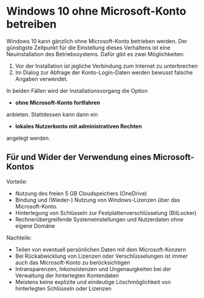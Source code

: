 # Windows 10 ohne Microsoft-Konto betreiben

Windows 10 kann gänzlich ohne Microsoft-Konto betrieben werden.
Der günstigste Zeitpunkt für die Einstellung dieses Verhaltens ist eine Neuinstallation des Betriebssystems. Dafür gibt es zwei Möglichkeiten:

1. Vor der Installation ist jegliche Verbindung zum Internet zu unterbrechen
1. Im Dialog zur Abfrage der Konto-Login-Daten werden bewusst falsche Angaben verwendet.

In beiden Fällen wird der Installationsvorgang die Option

* __ohne Microsoft-Konto fortfahren__

anbieten. Stattdessen kann dann ein

* __lokales Nutzerkonto mit administrativen Rechten__

angelegt werden.

## Für und Wider der Verwendung eines Microsoft-Kontos

Vorteile:

* Nutzung des freien 5 GB Cloudspeichers (OneDrive)
* Bindung und (Wieder-) Nutzung von Windows-Lizenzen über das Microsoft-Konto.
* Hinterlegung von Schlüsseln zur Festplattenverschlüsselung (BitLocker)
* Rechnerübergreifende Systemeinstellungen und Nutzerdaten ohne eigene Domäne

Nachteile:

* Teilen von eventuell persönlichen Daten mit dem Microsoft-Konzern
* Bei Rückabwicklung von Lizenzen oder Verschlüsselungen ist immer auch das Microsoft-Konto zu berücksichtigen
* Intransparenzen, Inkonsistenzen und Ungenauigkeiten bei der Verwaltung der hinterlegten Kontendaten
* Meistens keine explizite und eindeutige Löschmöglichkeit von hinterlegten Schlüsseln oder Lizenzen